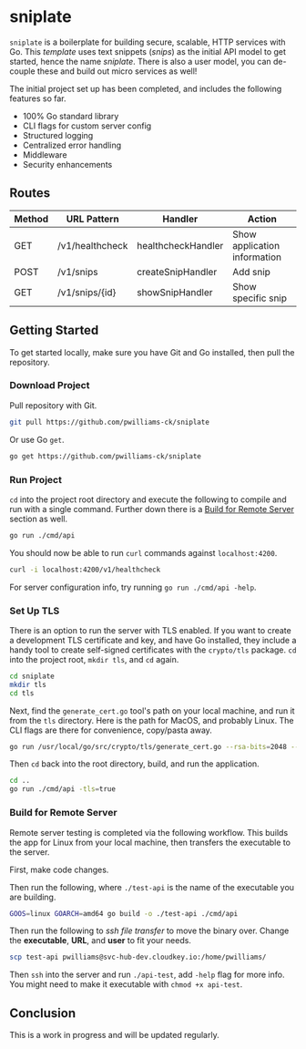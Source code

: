 # sniplate

`sniplate` is a boilerplate for building secure, scalable, HTTP services with
Go. This _template_ uses text snippets (_snips_) as the initial API model to get
started, hence the name _sniplate_. There is also a user model, you can
de-couple these and build out micro services as well!

The initial project set up has been completed, and includes the following
features so far.

- 100% Go standard library
- CLI flags for custom server config
- Structured logging
- Centralized error handling
- Middleware
- Security enhancements

## Routes

| Method | URL Pattern     | Handler            | Action                       |
| ------ | --------------- | ------------------ | ---------------------------- |
| GET    | /v1/healthcheck | healthcheckHandler | Show application information |
| POST   | /v1/snips       | createSnipHandler  | Add snip                     |
| GET    | /v1/snips/{id}  | showSnipHandler    | Show specific snip           |

## Getting Started

To get started locally, make sure you have Git and Go installed, then pull the
repository.

### Download Project

Pull repository with Git.

```bash
git pull https://github.com/pwilliams-ck/sniplate
```

Or use Go `get`.

```bash
go get https://github.com/pwilliams-ck/sniplate
```

### Run Project

`cd` into the project root directory and execute the following to compile and run with a
single command. Further down there is a
[Build for Remote Server](#build-for-remote-server) section as well.

```bash
go run ./cmd/api
```

You should now be able to run `curl` commands against `localhost:4200`.

```bash
curl -i localhost:4200/v1/healthcheck
```

For server configuration info, try running `go run ./cmd/api -help`.

### Set Up TLS

There is an option to run the server with TLS enabled. If you want to create a
development TLS certificate and key, and have Go installed, they include a handy
tool to create self-signed certificates with the `crypto/tls` package. `cd` into
the project root, `mkdir tls`, and `cd` again.

```bash
cd sniplate
mkdir tls
cd tls
```

Next, find the `generate_cert.go` tool's path on your local machine, and run it
from the `tls` directory. Here is the path for MacOS, and probably Linux. The
CLI flags are there for convenience, copy/pasta away.

```bash
go run /usr/local/go/src/crypto/tls/generate_cert.go --rsa-bits=2048 --host=localhost
```

Then `cd` back into the root directory, build, and run the application.

```bash
cd ..
go run ./cmd/api -tls=true
```

### Build for Remote Server

Remote server testing is completed via the following workflow. This builds the
app for Linux from your local machine, then transfers the executable to the
server.

First, make code changes.

Then run the following, where `./test-api` is the name of the executable you are
building.

```bash
GOOS=linux GOARCH=amd64 go build -o ./test-api ./cmd/api
```

Then run the following to _ssh file transfer_ to move the binary over. Change
the **executable**, **URL**, and **user** to fit your needs.

```bash
scp test-api pwilliams@svc-hub-dev.cloudkey.io:/home/pwilliams/
```

Then `ssh` into the server and run `./api-test`, add `-help` flag for more info.
You might need to make it executable with `chmod +x api-test`.

## Conclusion

This is a work in progress and will be updated regularly.
